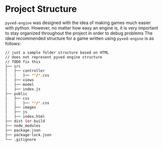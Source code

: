 # Project Structure

`pyved-engine` was designed with the idea of making games much easier with python.
However, no matter how easy an engine is, it is very important to stay organized throughout
the project in order to debug problems
The ideal recommended structure for a game written using `pyved-engine` is as follows:
```bash
// just a sample folder structure based on HTML
// does not represent pyved engine structure
// TODO fix this
├── src
│   ├── controller
│   │   ├── **/*.css
│   ├── views
│   ├── model
│   ├── index.js
├── public
│   ├── css
│   │   ├── **/*.css
│   ├── images
│   ├── js
│   ├── index.html
├── dist (or build
├── node_modules
├── package.json
├── package-lock.json 
└── .gitignore
```